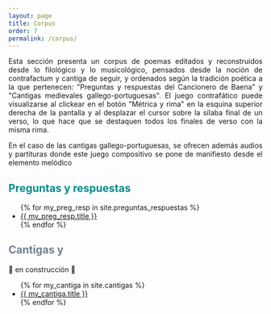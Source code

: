 ```yaml
---
layout: page
title: Corpus
order: 7
permalink: /corpus/
---
```


<p align="justify">Esta sección presenta un corpus de poemas editados y reconstruidos desde lo filológico y lo musicológico, pensados desde la noción de contrafactum y cantiga de seguir, y ordenados según la tradición poética a la que pertenecen: "Preguntas y respuestas del Cancionero de Baena" y "Cantigas medievales gallego-portuguesas". El juego contrafático puede visualizarse al clickear en el botón "Métrica y rima" en la esquina superior derecha de la pantalla y al desplazar el cursor sobre la sílaba final de un verso, lo que hace que se destaquen todos los finales de verso con la misma rima.  
</p>
<p align="justify">En el caso de las cantigas gallego-portuguesas, se ofrecen además audios y partituras donde este juego compositivo se pone de manifiesto desde el elemento melódico</p>



## <span style="color: DarkCyan;">Preguntas y respuestas</span>
<ul>
{% for my_preg_resp in site.preguntas_respuestas %}
    <li><a href="{{site.baseurl}}/{{my_preg_resp.url}}">{{ my_preg_resp.title }}</a></li>
{% endfor %}
</ul>

## <span style="color: SlateGray;">Cantigas y </span>

🚧 en construcción 🚧
<ul>
{% for my_cantiga in site.cantigas %}
    <li><a href="{{site.baseurl}}/{{my_cantiga.url}}">{{ my_cantiga.title }}</a></li>
{% endfor %}
</ul>